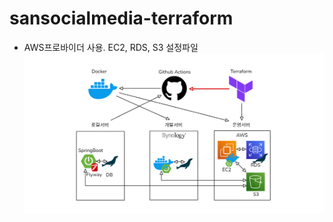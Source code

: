 # sansocialmedia-terraform

- AWS프로바이더 사용. EC2, RDS, S3 설정파일
![diagram_terraform_versioncontrol](./images/diagram_terraform_versioncontrol.png)
